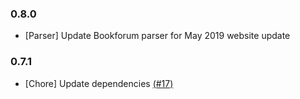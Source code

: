 ### 0.8.0
- [Parser] Update Bookforum parser for May 2019 website update

### 0.7.1

- [Chore] Update dependencies [(#17)](https://github.com/mjaltamirano/publication-parser/pull/17)
